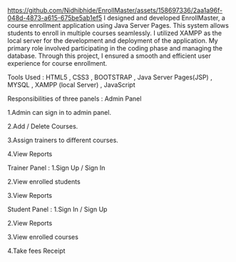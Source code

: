 

https://github.com/Nidhibhide/EnrollMaster/assets/158697336/2aa1a96f-048d-4873-a615-675be5ab1ef5
I designed and developed EnrollMaster, a course enrollment application using Java Server Pages. This system allows students to enroll in multiple courses seamlessly. I utilized XAMPP as the local server for the development and deployment of the application. My primary role involved participating in the coding phase and managing the database. Through this project, I ensured a smooth and efficient user experience for course enrollment.

Tools Used : HTML5 , CSS3 , BOOTSTRAP , Java Server Pages(JSP) , MYSQL , XAMPP (local Server) , JavaScript

Responsibilities of three panels : 
Admin Panel 

1.Admin can sign in to admin panel.

2.Add / Delete Courses.

3.Assign trainers to different courses.

4.View Reports

Trainer Panel :
1.Sign Up / Sign In

2.View enrolled students

3.View Reports

Student Panel : 
1.Sign In / Sign Up

2.View Reports

3.View enrolled courses

4.Take fees Receipt
